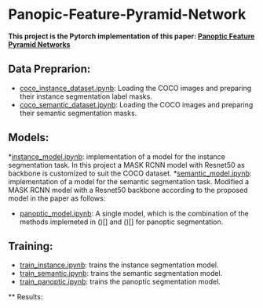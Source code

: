 # Panopic-Feature-Pyramid-Network
**This project is the Pytorch implementation of this paper: [Panoptic Feature Pyramid Networks](https://openaccess.thecvf.com/content_CVPR_2019/papers/Kirillov_Panoptic_Feature_Pyramid_Networks_CVPR_2019_paper.pdf)**

## Data Preprarion:
* [coco_instance_dataset.ipynb](DataLoaders/coco_instance_dataset.ipynb): Loading the COCO images and preparing their instance segmentation label masks.
* [coco_semantic_dataset.ipynb](DataLoaders/coco_semantic_dataset.ipynb): Loading the COCO images and preparing their semantic segmentation masks.

## Models:
*[instance_model.ipynb](models/instance_model.ipynb): implementation of a model for the instance segmentation task. In this project a MASK RCNN model with Resnet50 as backbone is customized to suit the COCO dataset.
*[semantic_model.ipynb](models/semantic_model.ipynb): implementation of a model for the semantic segmentation task. Modified a MASK RCNN model with a Resnet50 backbone according to the proposed model in the paper as follows:
* [panoptic_model.ipynb](models/panoptic_model.ipynb): A single model, which is the combination of the methods implemeted in ()[] and ()[] for panoptic segmentation.

## Training:
* [train_instance.ipynb](training/train_instance.ipynb): trains the instance segmentation model.
* [train_semantic.ipynb](training/train_semantic.ipynb): trains the semantic segmentation model.
* [train_panoptic.ipynb](training/train_panoptic.ipynb): trains the panoptic segmentation model.

** Results:
